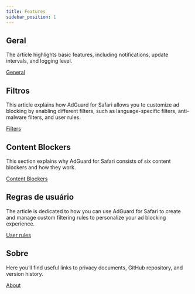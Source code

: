 ```yaml
---
title: Features
sidebar_position: 1
---
```


## Geral

The article highlights basic features, including notifications, update intervals, and logging level.

[General](adguard-for-safari/features/general.md)

## Filtros

This article explains how AdGuard for Safari allows you to customize ad blocking by enabling different filters, such as language-specific filters, anti-malware filters, and user rules.

[Filters](/adguard-for-safari/features/filters.md)

## Content Blockers

This section explains why AdGuard for Safari consists of six content blockers and how they work.

[Content Blockers](/adguard-for-safari/features/content-blockers/content-blockers.md)

## Regras de usuário

The article is dedicated to how you can use AdGuard for Safari to create and manage custom filtering rules to personalize your ad blocking experience.

[User rules](/adguard-for-safari/features/rules.md)

## Sobre

Here you’ll find useful links to privacy documents, GitHub repository, and version history.

[About](/adguard-for-safari/features/about.md)
